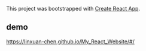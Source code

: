 This project was bootstrapped with [Create React App](https://github.com/facebook/create-react-app).

## demo
https://linxuan-chen.github.io/My_React_Website/#/
